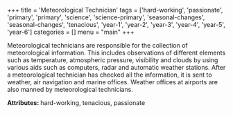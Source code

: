 +++
title = 'Meteorological Technician'
tags = ['hard-working', 'passionate', 'primary', 'primary', 'science', 'science-primary', 'seasonal-changes', 'seasonal-changes', 'tenacious', 'year-1', 'year-2', 'year-3', 'year-4', 'year-5', 'year-6']
categories = []
menu = "main"
+++

Meteorological technicians are responsible for the collection of meteorological information. This includes observations of different elements such as temperature, atmospheric pressure, visibility and clouds by using various aids such as computers, radar and automatic weather stations. After a meteorological technician has checked all the information, it is sent to weather, air navigation and marine offices. Weather offices at airports are also manned by meteorological technicians.

<strong>Attributes: </strong>hard-working, tenacious, passionate
